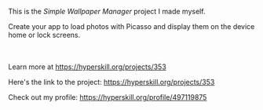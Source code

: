 This is the *Simple Wallpaper Manager* project I made myself.


<p>Create your app to load photos with Picasso and display them on the device home or lock screens.</p><br/><br/>Learn more at <a href="https://hyperskill.org/projects/353?utm_source=ide&utm_medium=ide&utm_campaign=ide&utm_content=project-card">https://hyperskill.org/projects/353</a>

Here's the link to the project: https://hyperskill.org/projects/353

Check out my profile: https://hyperskill.org/profile/497119875